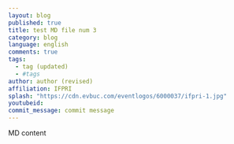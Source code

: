 ```yaml
---
layout: blog
published: true
title: test MD file num 3
category: blog
language: english
comments: true
tags: 
  - tag (updated)
  - #tags
author: author (revised)
affiliation: IFPRI
splash: "https://cdn.evbuc.com/eventlogos/6000037/ifpri-1.jpg"
youtubeid: 
commit_message: commit message
---
```

MD content